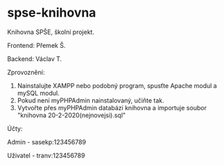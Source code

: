 # spse-knihovna
Knihovna SPŠE, školní projekt.

Frontend: Přemek Š.

Backend: Václav T.

Zprovoznění:
1) Nainstalujte XAMPP nebo podobný program, spusťte Apache modul a mySQL modul.
2) Pokud není myPHPAdmin nainstalovaný, učiňte tak.
3) Vytvořte přes myPHPAdmin databázi knihovna a importuje soubor "knihovna 20-2-2020(nejnovejsi).sql"

Účty:

Admin - sasekp:123456789

Uživatel - tranv:123456789
